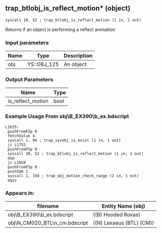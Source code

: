 ## trap_btlobj_is_reflect_motion* (object)

`syscall 10, 52 ; trap_btlobj_is_reflect_motion (1 in, 1 out)`

Returns if an object is performing a reflect animation

### Input parameters
| Name | Type | Description
|------|------|------------
| obj   | YS::OBJ_125   | An object


### Output Parameters
| Name | Type
|------|-----
| is_reflect_motion   | bool   
### Example Usage From obj\B_EX390\b_ex.bdscript
```plaintext
L1635:
 pushFromFSp 0
 fetchValue 4
 syscall 1, 94 ; trap_sysobj_is_exist (1 in, 1 out)
 jz L1752
 pushFromFSp 0
 syscall 10, 52 ; trap_btlobj_is_reflect_motion (1 in, 1 out)
 dup 
 jz L1658
 pushFromFSp 0
 pushImm 1
 syscall 1, 150 ; trap_obj_motion_check_range (2 in, 1 out)
 eqzv
```


### Appears in:
| filename | Entity Name (obj)
|----------|-------------
| obj\B_EX390\b_ex.bdscript       | ((B) Hooded Roxas)          
| obj\N_CM020_BTL\n_cm.bdscript       | ((N) Lexaeus (BTL) (CM))          



